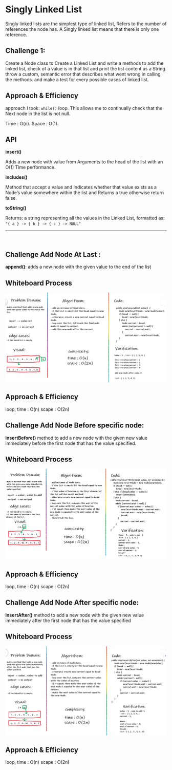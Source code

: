 # Singly Linked List

<!-- Short summary or background information -->

Singly linked lists are the simplest type of linked list, Refers to the number of references the node has. A Singly linked list means that there is only one reference.

## Challenge 1:

<!-- Description of the challenge -->

Create a Node class to Create a Linked List and write a methods to add the linked list, check of a value is in that list and print the list content as a String.
throw a custom, semantic error that describes what went wrong in calling the methods. and make a test for every possible cases of linked list.

## Approach & Efficiency

<!-- What approach did you take? Why? What is the Big O space/time for this approach? -->

approach I took: `while()` loop. This allows me to continually check that the Next node in the list is not null.

Time : O(n).
Space : O(1).

## API

<!-- Description of each method publicly available to your Linked List -->

**insert()**

Adds a new node with value from Arguments to the head of the list with an O(1) Time performance.

**includes()**

Method that accept a value and Indicates whether that value exists as a Node’s value somewhere within the list and Returns a true otherwise return false.

**toString()**

Returns: a string representing all the values in the Linked List, formatted as:
`"{ a } -> { b } -> { c } -> NULL"`

<hr>
<br>

## Challenge Add Node At Last :

**append()**: adds a new node with the given value to the end of the list

## Whiteboard Process

![add last](./img/addLast.png)

## Approach & Efficiency

loop,
time : O(n)
scape : O(2n)

## Challenge Add Node Before specific node:

**insertBefore()**
method to add a new node with the given new value immediately before the first node that has the value specified.

## Whiteboard Process

![add last](./img/addBefore.png)

## Approach & Efficiency

loop,
time : O(n)
scape : O(2n)

## Challenge Add Node After specific node:

**insertAfter()**
method to add a new node with the given new value immediately after the first node that has the value specified

## Whiteboard Process

![add after](./img/addAfter.png)

## Approach & Efficiency

loop,
time : O(n)
scape : O(2n)

